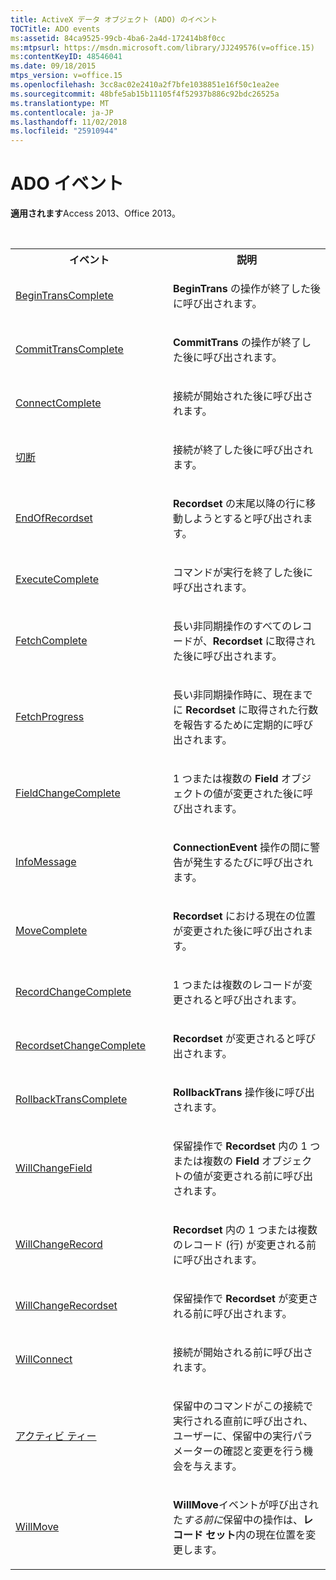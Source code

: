 ```yaml
---
title: ActiveX データ オブジェクト (ADO) のイベント
TOCTitle: ADO events
ms:assetid: 84ca9525-99cb-4ba6-2a4d-172414b8f0cc
ms:mtpsurl: https://msdn.microsoft.com/library/JJ249576(v=office.15)
ms:contentKeyID: 48546041
ms.date: 09/18/2015
mtps_version: v=office.15
ms.openlocfilehash: 3cc8ac02e2410a2f7bfe1038851e16f50c1ea2ee
ms.sourcegitcommit: 48bfe5ab15b11105f4f52937b886c92bdc26525a
ms.translationtype: MT
ms.contentlocale: ja-JP
ms.lasthandoff: 11/02/2018
ms.locfileid: "25910944"
---
```

# <a name="ado-events"></a>ADO イベント

**適用されます**Access 2013、Office 2013。

<br/>

<table>
<colgroup>
<col style="width: 50%" />
<col style="width: 50%" />
</colgroup>
<tbody>
<tr class="even">
<th>イベント</th>
<th>説明</th>
</tr>
<tr class="odd">
<td><p><a href="begintranscomplete-committranscomplete-and-rollbacktranscomplete-events-ado.md">BeginTransComplete</a></p></td>
<td><p><strong>BeginTrans</strong> の操作が終了した後に呼び出されます。</p></td>
</tr>
<tr class="even">
<td><p><a href="begintranscomplete-committranscomplete-and-rollbacktranscomplete-events-ado.md">CommitTransComplete</a></p></td>
<td><p><strong>CommitTrans</strong> の操作が終了した後に呼び出されます。</p></td>
</tr>
<tr class="odd">
<td><p><a href="connectcomplete-and-disconnect-events-ado.md">ConnectComplete</a></p></td>
<td><p>接続が開始された後に呼び出されます。</p></td>
</tr>
<tr class="even">
<td><p><a href="connectcomplete-and-disconnect-events-ado.md">切断</a></p></td>
<td><p>接続が終了した後に呼び出されます。</p></td>
</tr>
<tr class="odd">
<td><p><a href="endofrecordset-event-ado.md">EndOfRecordset</a></p></td>
<td><p><strong>Recordset</strong> の末尾以降の行に移動しようとすると呼び出されます。</p></td>
</tr>
<tr class="even">
<td><p><a href="executecomplete-event-ado.md">ExecuteComplete</a></p></td>
<td><p>コマンドが実行を終了した後に呼び出されます。</p></td>
</tr>
<tr class="odd">
<td><p><a href="fetchcomplete-event-ado.md">FetchComplete</a></p></td>
<td><p>長い非同期操作のすべてのレコードが、<strong>Recordset</strong> に取得された後に呼び出されます。</p></td>
</tr>
<tr class="even">
<td><p><a href="fetchprogress-event-ado.md">FetchProgress</a></p></td>
<td><p>長い非同期操作時に、現在までに <strong>Recordset</strong> に取得された行数を報告するために定期的に呼び出されます。</p></td>
</tr>
<tr class="odd">
<td><p><a href="willchangefield-and-fieldchangecomplete-events-ado.md">FieldChangeComplete</a></p></td>
<td><p>1 つまたは複数の <strong>Field</strong> オブジェクトの値が変更された後に呼び出されます。</p></td>
</tr>
<tr class="even">
<td><p><a href="infomessage-event-ado.md">InfoMessage</a></p></td>
<td><p><strong>ConnectionEvent</strong> 操作の間に警告が発生するたびに呼び出されます。</p></td>
</tr>
<tr class="odd">
<td><p><a href="willmove-and-movecomplete-events-ado.md">MoveComplete</a></p></td>
<td><p><strong>Recordset</strong> における現在の位置が変更された後に呼び出されます。</p></td>
</tr>
<tr class="even">
<td><p><a href="willchangerecord-and-recordchangecomplete-events-ado.md">RecordChangeComplete</a></p></td>
<td><p>1 つまたは複数のレコードが変更されると呼び出されます。</p></td>
</tr>
<tr class="odd">
<td><p><a href="willchangerecordset-and-recordsetchangecomplete-events-ado.md">RecordsetChangeComplete</a></p></td>
<td><p><strong>Recordset</strong> が変更されると呼び出されます。</p></td>
</tr>
<tr class="even">
<td><p><a href="begintranscomplete-committranscomplete-and-rollbacktranscomplete-events-ado.md">RollbackTransComplete</a></p></td>
<td><p><strong>RollbackTrans</strong> 操作後に呼び出されます。</p></td>
</tr>
<tr class="odd">
<td><p><a href="willchangefield-and-fieldchangecomplete-events-ado.md">WillChangeField</a></p></td>
<td><p>保留操作で <strong>Recordset</strong> 内の 1 つまたは複数の <strong>Field</strong> オブジェクトの値が変更される前に呼び出されます。</p></td>
</tr>
<tr class="even">
<td><p><a href="willchangerecord-and-recordchangecomplete-events-ado.md">WillChangeRecord</a></p></td>
<td><p><strong>Recordset</strong> 内の 1 つまたは複数のレコード (行) が変更される前に呼び出されます。</p></td>
</tr>
<tr class="odd">
<td><p><a href="willchangerecordset-and-recordsetchangecomplete-events-ado.md">WillChangeRecordset</a></p></td>
<td><p>保留操作で <strong>Recordset</strong> が変更される前に呼び出されます。</p></td>
</tr>
<tr class="even">
<td><p><a href="willconnect-event-ado.md">WillConnect</a></p></td>
<td><p>接続が開始される前に呼び出されます。</p></td>
</tr>
<tr class="odd">
<td><p><a href="willexecute-event-ado.md">アクティビ ティー</a></p></td>
<td><p>保留中のコマンドがこの接続で実行される直前に呼び出され、ユーザーに、保留中の実行パラメーターの確認と変更を行う機会を与えます。</p></td>
</tr>
<tr class="even">
<td><p><a href="willmove-and-movecomplete-events-ado.md">WillMove</a></p></td>
<td><p><strong>WillMove</strong>イベントが呼び出された<em>する前に</em>保留中の操作は、<strong>レコード セット</strong>内の現在位置を変更します。</p></td>
</tr>
</tbody>
</table>

<br/>